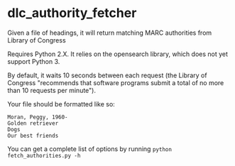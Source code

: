 # dlc_authority_fetcher
Given a file of headings, it will return matching MARC authorities from Library of Congress

Requires Python 2.X.  It relies on the opensearch library, which does not yet support Python 3.

By default, it waits 10 seconds between each request (the Library of Congress "recommends that software programs submit a total of no more than 10 requests per minute").

Your file should be formatted like so:

    Moran, Peggy, 1960-
    Golden retriever
    Dogs
    Our best friends

You can get a complete list of options by running `python fetch_authorities.py -h`
